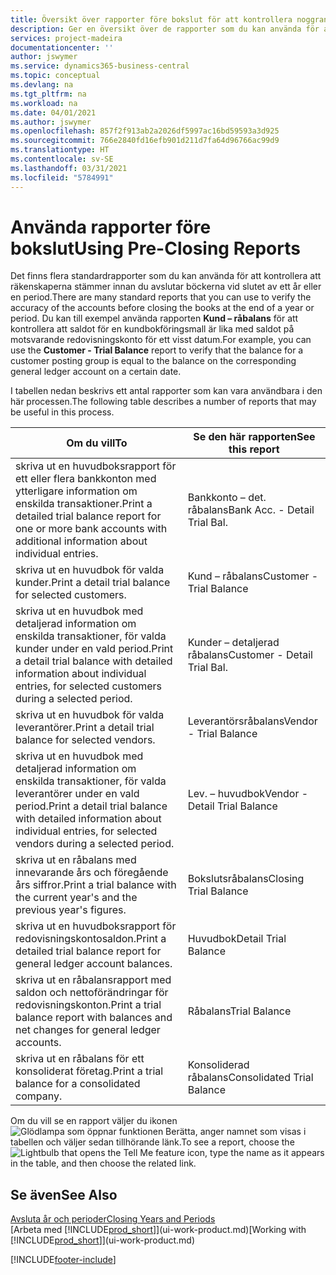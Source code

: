 ```yaml
---
title: Översikt över rapporter före bokslut för att kontrollera noggrannheten för kontot | Microsoft Docs
description: Ger en översikt över de rapporter som du kan använda för att kontrollera att räkenskaperna stämmer innan du avslutar böckerna vid slutet av ett år eller en period.
services: project-madeira
documentationcenter: ''
author: jswymer
ms.service: dynamics365-business-central
ms.topic: conceptual
ms.devlang: na
ms.tgt_pltfrm: na
ms.workload: na
ms.date: 04/01/2021
ms.author: jswymer
ms.openlocfilehash: 857f2f913ab2a2026df5997ac16bd59593a3d925
ms.sourcegitcommit: 766e2840fd16efb901d211d7fa64d96766ac99d9
ms.translationtype: HT
ms.contentlocale: sv-SE
ms.lasthandoff: 03/31/2021
ms.locfileid: "5784991"
---
```

# <a name="using-pre-closing-reports"></a><span data-ttu-id="147cc-103">Använda rapporter före bokslut</span><span class="sxs-lookup"><span data-stu-id="147cc-103">Using Pre-Closing Reports</span></span>
<span data-ttu-id="147cc-104">Det finns flera standardrapporter som du kan använda för att kontrollera att räkenskaperna stämmer innan du avslutar böckerna vid slutet av ett år eller en period.</span><span class="sxs-lookup"><span data-stu-id="147cc-104">There are many standard reports that you can use to verify the accuracy of the accounts before closing the books at the end of a year or period.</span></span> <span data-ttu-id="147cc-105">Du kan till exempel använda rapporten **Kund – råbalans** för att kontrollera att saldot för en kundbokföringsmall är lika med saldot på motsvarande redovisningskonto för ett visst datum.</span><span class="sxs-lookup"><span data-stu-id="147cc-105">For example, you can use the **Customer - Trial Balance** report to verify that the balance for a customer posting group is equal to the balance on the corresponding general ledger account on a certain date.</span></span>

<span data-ttu-id="147cc-106">I tabellen nedan beskrivs ett antal rapporter som kan vara användbara i den här processen.</span><span class="sxs-lookup"><span data-stu-id="147cc-106">The following table describes a number of reports that may be useful in this process.</span></span>

| <span data-ttu-id="147cc-107">Om du vill</span><span class="sxs-lookup"><span data-stu-id="147cc-107">To</span></span> | <span data-ttu-id="147cc-108">Se den här rapporten</span><span class="sxs-lookup"><span data-stu-id="147cc-108">See this report</span></span> |
| --- | --- |
| <span data-ttu-id="147cc-109">skriva ut en huvudboksrapport för ett eller flera bankkonton med ytterligare information om enskilda transaktioner.</span><span class="sxs-lookup"><span data-stu-id="147cc-109">Print a detailed trial balance report for one or more bank accounts with additional information about individual entries.</span></span> |<span data-ttu-id="147cc-110">Bankkonto – det. råbalans</span><span class="sxs-lookup"><span data-stu-id="147cc-110">Bank Acc. - Detail Trial Bal.</span></span> |
| <span data-ttu-id="147cc-111">skriva ut en huvudbok för valda kunder.</span><span class="sxs-lookup"><span data-stu-id="147cc-111">Print a detail trial balance for selected customers.</span></span> |<span data-ttu-id="147cc-112">Kund – råbalans</span><span class="sxs-lookup"><span data-stu-id="147cc-112">Customer - Trial Balance</span></span> |
| <span data-ttu-id="147cc-113">skriva ut en huvudbok med detaljerad information om enskilda transaktioner, för valda kunder under en vald period.</span><span class="sxs-lookup"><span data-stu-id="147cc-113">Print a detail trial balance with detailed information about individual entries, for selected customers during a selected period.</span></span> |<span data-ttu-id="147cc-114">Kunder – detaljerad råbalans</span><span class="sxs-lookup"><span data-stu-id="147cc-114">Customer - Detail Trial Bal.</span></span> |
| <span data-ttu-id="147cc-115">skriva ut en huvudbok för valda leverantörer.</span><span class="sxs-lookup"><span data-stu-id="147cc-115">Print a detail trial balance for selected vendors.</span></span> |<span data-ttu-id="147cc-116">Leverantörsråbalans</span><span class="sxs-lookup"><span data-stu-id="147cc-116">Vendor - Trial Balance</span></span> |
| <span data-ttu-id="147cc-117">skriva ut en huvudbok med detaljerad information om enskilda transaktioner, för valda leverantörer under en vald period.</span><span class="sxs-lookup"><span data-stu-id="147cc-117">Print a detail trial balance with detailed information about individual entries, for selected vendors during a selected period.</span></span> |<span data-ttu-id="147cc-118">Lev. – huvudbok</span><span class="sxs-lookup"><span data-stu-id="147cc-118">Vendor - Detail Trial Balance</span></span> |
| <span data-ttu-id="147cc-119">skriva ut en råbalans med innevarande års och föregående års siffror.</span><span class="sxs-lookup"><span data-stu-id="147cc-119">Print a trial balance with the current year's and the previous year's figures.</span></span> |<span data-ttu-id="147cc-120">Bokslutsråbalans</span><span class="sxs-lookup"><span data-stu-id="147cc-120">Closing Trial Balance</span></span> |
| <span data-ttu-id="147cc-121">skriva ut en huvudboksrapport för redovisningskontosaldon.</span><span class="sxs-lookup"><span data-stu-id="147cc-121">Print a detailed trial balance report for general ledger account balances.</span></span> |<span data-ttu-id="147cc-122">Huvudbok</span><span class="sxs-lookup"><span data-stu-id="147cc-122">Detail Trial Balance</span></span> |
| <span data-ttu-id="147cc-123">skriva ut en råbalansrapport med saldon och nettoförändringar för redovisningskonton.</span><span class="sxs-lookup"><span data-stu-id="147cc-123">Print a trial balance report with balances and net changes for general ledger accounts.</span></span> |<span data-ttu-id="147cc-124">Råbalans</span><span class="sxs-lookup"><span data-stu-id="147cc-124">Trial Balance</span></span> |
| <span data-ttu-id="147cc-125">skriva ut en råbalans för ett konsoliderat företag.</span><span class="sxs-lookup"><span data-stu-id="147cc-125">Print a trial balance for a consolidated company.</span></span> |<span data-ttu-id="147cc-126">Konsoliderad råbalans</span><span class="sxs-lookup"><span data-stu-id="147cc-126">Consolidated Trial Balance</span></span> |

<span data-ttu-id="147cc-127">Om du vill se en rapport väljer du ikonen ![Glödlampa som öppnar funktionen Berätta](media/ui-search/search_small.png "Berätta vad du vill göra"), anger namnet som visas i tabellen och väljer sedan tillhörande länk.</span><span class="sxs-lookup"><span data-stu-id="147cc-127">To see a report, choose the ![Lightbulb that opens the Tell Me feature](media/ui-search/search_small.png "Tell me what you want to do") icon, type the name as it appears in the table, and then choose the related link.</span></span>

## <a name="see-also"></a><span data-ttu-id="147cc-128">Se även</span><span class="sxs-lookup"><span data-stu-id="147cc-128">See Also</span></span>
[<span data-ttu-id="147cc-129">Avsluta år och perioder</span><span class="sxs-lookup"><span data-stu-id="147cc-129">Closing Years and Periods</span></span>](year-close-years-periods.md)  
<span data-ttu-id="147cc-130">[Arbeta med [!INCLUDE[prod_short](includes/prod_short.md)]](ui-work-product.md)</span><span class="sxs-lookup"><span data-stu-id="147cc-130">[Working with [!INCLUDE[prod_short](includes/prod_short.md)]](ui-work-product.md)</span></span>



[!INCLUDE[footer-include](includes/footer-banner.md)]